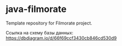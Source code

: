 # java-filmorate
Template repository for Filmorate project.

Ссылка на схему базы данных: https://dbdiagram.io/d/66f69ccf3430cb846cd530d9
